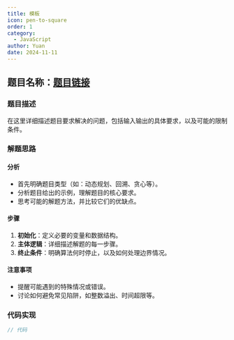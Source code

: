 ```yaml
---
title: 模板
icon: pen-to-square
order: 1
category:
  - JavaScript
author: Yuan
date: 2024-11-11
---
```


## 题目名称：[题目链接](题目URL)

### 题目描述
在这里详细描述题目要求解决的问题，包括输入输出的具体要求，以及可能的限制条件。

### 解题思路
#### 分析
- 首先明确题目类型（如：动态规划、回溯、贪心等）。
- 分析题目给出的示例，理解题目的核心要求。
- 思考可能的解题方法，并比较它们的优缺点。

#### 步骤
1. **初始化**：定义必要的变量和数据结构。
2. **主体逻辑**：详细描述解题的每一步骤。
3. **终止条件**：明确算法何时停止，以及如何处理边界情况。

#### 注意事项
- 提醒可能遇到的特殊情况或错误。
- 讨论如何避免常见陷阱，如整数溢出、时间超限等。

### 代码实现
```c++
// 代码
```